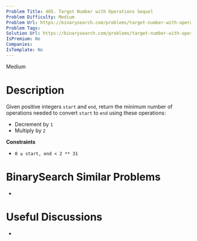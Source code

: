 ```yaml
---
Problem Title: 405. Target Number with Operations Sequel
Problem Difficulty: Medium
Problem Url: https://binarysearch.com/problems/target-number-with-operations-sequel/
Problem Tags: 
Solution Url: https://binarysearch.com/problems/target-number-with-operations-sequel/solutions/
IsPremium: No
Companies: 
IsTemplate: No
---
```


<span style="color: ;">Medium</span>

# Description

Given positive integers `start` and `end`, return the minimum number of operations needed to convert `start` to `end` using these operations:

- Decrement by `1`
- Multiply by `2`

**Constraints**
- `0 ≤ start, end < 2 ** 31`

# BinarySearch Similar Problems

- []()

# Useful Discussions

- []()

